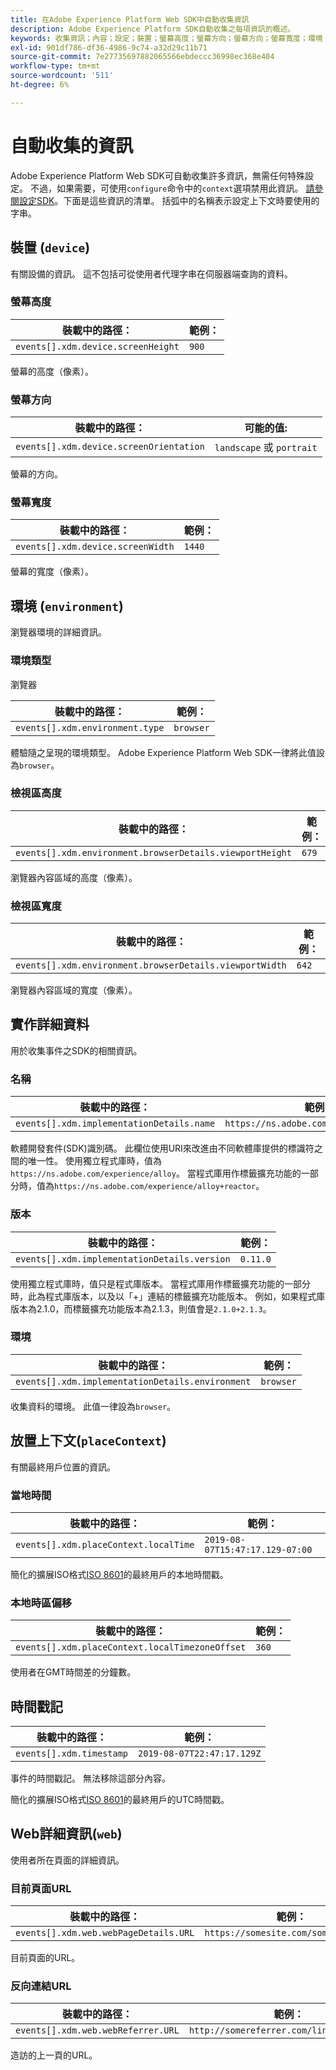 ```yaml
---
title: 在Adobe Experience Platform Web SDK中自動收集資訊
description: Adobe Experience Platform SDK自動收集之每項資訊的概述。
keywords: 收集資訊；內容；設定；裝置；螢幕高度；螢幕方向；螢幕方向；螢幕寬度；環境；檢視區高度；檢視區寬度；crowserDetails；瀏覽器詳細資料；實作詳細資料；實作詳細資料；名稱；版本；placeContext;localTimezoneOffset；本地時區偏移；時間戳記；網頁；Web頁面詳細資料；橫向；Web反向連結；網頁詳細資料；橫向；
exl-id: 901df786-df36-4986-9c74-a32d29c11b71
source-git-commit: 7e27735697882065566ebdeccc36998ec368e404
workflow-type: tm+mt
source-wordcount: '511'
ht-degree: 6%

---
```


# 自動收集的資訊

Adobe Experience Platform Web SDK可自動收集許多資訊，無需任何特殊設定。 不過，如果需要，可使用`configure`命令中的`context`選項禁用此資訊。 [請參閱設定SDK](../fundamentals/configuring-the-sdk.md)。下面是這些資訊的清單。 括弧中的名稱表示設定上下文時要使用的字串。

## 裝置 (`device`)

有關設備的資訊。 這不包括可從使用者代理字串在伺服器端查詢的資料。

### 螢幕高度

| **裝載中的路徑：** | **範例：** |
| ---------------------------------- | ------------ |
| `events[].xdm.device.screenHeight` | `900` |

螢幕的高度（像素）。

### 螢幕方向

| **裝載中的路徑：** | **可能的值:** |
| --------------------------------------- | ------------------------- |
| `events[].xdm.device.screenOrientation` | `landscape` 或 `portrait` |

螢幕的方向。

### 螢幕寬度

| **裝載中的路徑：** | **範例：** |
| --------------------------------- | ------------ |
| `events[].xdm.device.screenWidth` | `1440` |

螢幕的寬度（像素）。

## 環境 (`environment`)

瀏覽器環境的詳細資訊。

### 環境類型

瀏覽器

| **裝載中的路徑：** | **範例：** |
| ------------------------------- | ------------ |
| `events[].xdm.environment.type` | `browser` |

體驗隨之呈現的環境類型。 Adobe Experience Platform Web SDK一律將此值設為`browser`。

### 檢視區高度

| **裝載中的路徑：** | **範例：** |
| -------------------------------------------------------- | ------------ |
| `events[].xdm.environment.browserDetails.viewportHeight` | `679` |

瀏覽器內容區域的高度（像素）。

### 檢視區寬度

| **裝載中的路徑：** | **範例：** |
| ------------------------------------------------------- | ------------ |
| `events[].xdm.environment.browserDetails.viewportWidth` | `642` |

瀏覽器內容區域的寬度（像素）。

## 實作詳細資料

用於收集事件之SDK的相關資訊。

### 名稱

| **裝載中的路徑：** | **範例：** |
| ----------------------------------------- | --------------------------------------- |
| `events[].xdm.implementationDetails.name` | `https://ns.adobe.com/experience/alloy` |

軟體開發套件(SDK)識別碼。  此欄位使用URI來改進由不同軟體庫提供的標識符之間的唯一性。 使用獨立程式庫時，值為`https://ns.adobe.com/experience/alloy`。 當程式庫用作標籤擴充功能的一部分時，值為`https://ns.adobe.com/experience/alloy+reactor`。

### 版本

| **裝載中的路徑：** | **範例：** |
| -------------------------------------------- | ------------ |
| `events[].xdm.implementationDetails.version` | `0.11.0` |

使用獨立程式庫時，值只是程式庫版本。 當程式庫用作標籤擴充功能的一部分時，此為程式庫版本，以及以「+」連結的標籤擴充功能版本。 例如，如果程式庫版本為2.1.0，而標籤擴充功能版本為2.1.3，則值會是`2.1.0+2.1.3`。

### 環境

| **裝載中的路徑：** | **範例：** |
| ------------------------------------------------ | ------------ |
| `events[].xdm.implementationDetails.environment` | `browser` |

收集資料的環境。 此值一律設為`browser`。

## 放置上下文(`placeContext`)

有關最終用戶位置的資訊。

### 當地時間

| **裝載中的路徑：** | **範例：** |
| ------------------------------------- | ------------------------------- |
| `events[].xdm.placeContext.localTime` | `2019-08-07T15:47:17.129-07:00` |

簡化的擴展ISO格式[ISO 8601](https://tools.ietf.org/html/rfc3339#section-5.6)的最終用戶的本地時間戳。

### 本地時區偏移

| **裝載中的路徑：** | **範例：** |
| ----------------------------------------------- | ------------ |
| `events[].xdm.placeContext.localTimezoneOffset` | `360` |

使用者在GMT時間差的分鐘數。

## 時間戳記

| **裝載中的路徑：** | **範例：** |
| ------------------------ | -------------------------- |
| `events[].xdm.timestamp` | `2019-08-07T22:47:17.129Z` |

事件的時間戳記。  無法移除這部分內容。

簡化的擴展ISO格式[ISO 8601](https://tools.ietf.org/html/rfc3339#section-5.6)的最終用戶的UTC時間戳。

## Web詳細資訊(`web`)

使用者所在頁面的詳細資訊。

### 目前頁面URL

| **裝載中的路徑：** | **範例：** |
| ------------------------------------- | ------------------------------------ |
| `events[].xdm.web.webPageDetails.URL` | `https://somesite.com/somepage.html` |

目前頁面的URL。

### 反向連結URL

| **裝載中的路徑：** | **範例：** |
| ---------------------------------- | ----------------------------------------- |
| `events[].xdm.web.webReferrer.URL` | `http://somereferrer.com/linkedpage.html` |

造訪的上一頁的URL。
